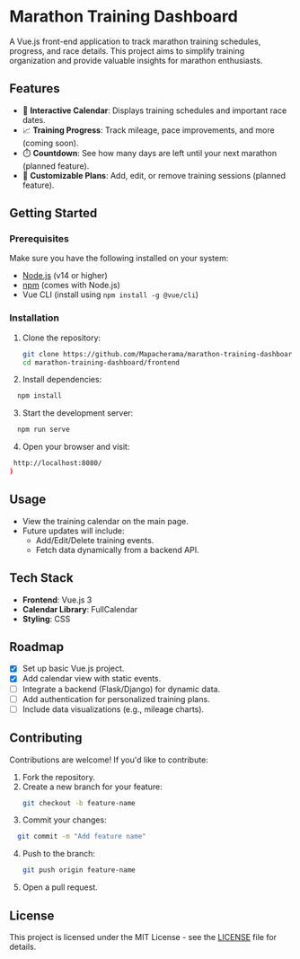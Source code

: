 # Marathon Training Dashboard

A Vue.js front-end application to track marathon training schedules, progress, and race details. This project aims to simplify training organization and provide valuable insights for marathon enthusiasts.

## Features
- 📅 **Interactive Calendar**: Displays training schedules and important race dates.
- 📈 **Training Progress**: Track mileage, pace improvements, and more (coming soon).
- ⏱️ **Countdown**: See how many days are left until your next marathon (planned feature).
- 🎯 **Customizable Plans**: Add, edit, or remove training sessions (planned feature).

## Getting Started

### Prerequisites
Make sure you have the following installed on your system:
- [Node.js](https://nodejs.org/) (v14 or higher)
- [npm](https://www.npmjs.com/) (comes with Node.js)
- Vue CLI (install using `npm install -g @vue/cli`)

### Installation
1. Clone the repository:
   ```bash
   git clone https://github.com/Mapacherama/marathon-training-dashboard.git
   cd marathon-training-dashboard/frontend
   ```
2.  Install dependencies:
   ```bash
     npm install
   ```
3. Start the development server:
```bash
  npm run serve
```
4. Open your browser and visit:
```bash
 http://localhost:8080/
)
```
## Usage
- View the training calendar on the main page.
- Future updates will include:
  - Add/Edit/Delete training events.
  - Fetch data dynamically from a backend API.

## Tech Stack
- **Frontend**: Vue.js 3
- **Calendar Library**: FullCalendar
- **Styling**: CSS

## Roadmap
- [x] Set up basic Vue.js project.
- [x] Add calendar view with static events.
- [ ] Integrate a backend (Flask/Django) for dynamic data.
- [ ] Add authentication for personalized training plans.
- [ ] Include data visualizations (e.g., mileage charts).

## Contributing
Contributions are welcome! If you'd like to contribute:

1. Fork the repository.
2. Create a new branch for your feature:
   ```bash
   git checkout -b feature-name
   ```
3. Commit your changes:
 ```bash
   git commit -m "Add feature name"
 ```
4. Push to the branch:
   ```bash
   git push origin feature-name
   ```
5. Open a pull request.

## License

This project is licensed under the MIT License - see the [LICENSE](LICENSE) file for details.



